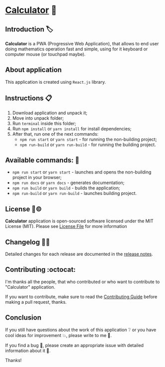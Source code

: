 # [Calculator](https://corocoto.github.io/Calculator/) :abacus:
 
## Introduction :label:

**Calculator** is a PWA (Progressive Web Application), that allows to end user doing mathematics operation fast and simple, using for it keyboard or computer mouse (or touchpad maybe). 

## About application

This application is created using `React.js` library.
 
## Instructions :clipboard:

1. Download application and unpack it;
2. Move into unpack folder;
3. Run `terminal` inside this folder;
4. Run `npm install` or `yarn install` for install dependencies;
5. After that, run one of the next commands: 
    * `npm run start` or `yarn start` - for running the non-building project;
    * `npm run-build`  or `yarn run-build` - for running the building project. 

## Available commands: :receipt:
- ```npm run start``` or ```yarn start``` - launches and opens the non-building project in your browser;
- ```npm run docs``` or ```yarn docs``` - generates documentation;
- ```npm run build``` or ```yarn build``` - builds the application;
- ```npm run-build``` or ```yarn run-build``` - launches building project.

## License :bookmark_tabs::copyright:

**Calculator** application is open-sourced software licensed under the MIT License (MIT). Please see [License File](LICENSE) for more information

## Changelog :notebook_with_decorative_cover::date:

Detailed changes for each release are documented in the [release notes](CHANGELOG.md).

## Contributing :octocat:

I'm thanks all the people, that who contributed or who want to contribute to "Calculator" application.

If you want to contribute, make sure to read the [Contributing Guide](CONTRIBUTING.md) before making a pull request, thanks.

## Conclusion

If you still have questions about the work of this application :grey_question: or you have cool ideas for improvement :boom:, please write to me :email:.

If you find a bug :bug:, please create an appropriate issue with detailed information about it :speech_balloon:.

Thanks!
